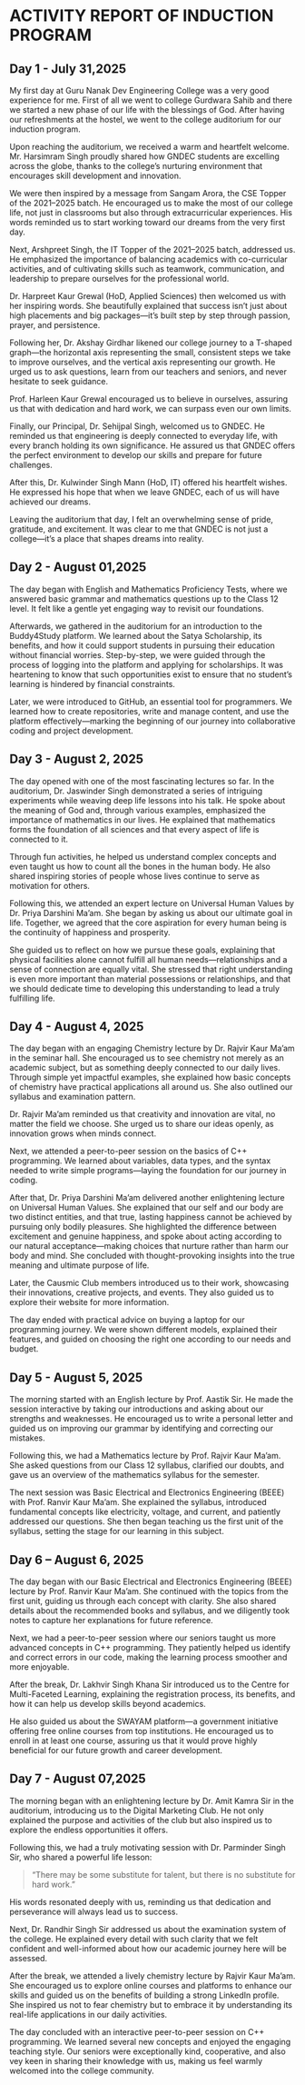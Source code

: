 # ACTIVITY REPORT OF INDUCTION PROGRAM

## Day 1 - July 31,2025
My first day at Guru Nanak Dev Engineering College was a very good experience for me. First of all we went to college Gurdwara Sahib and there we started a new phase of our life with the blessings of God. After having our refreshments at the hostel, we went to the college auditorium for our induction program.

Upon reaching the auditorium, we received a warm and heartfelt welcome. Mr. Harsimram Singh proudly shared how GNDEC students are excelling across the globe, thanks to the college’s nurturing environment that encourages skill development and innovation.

We were then inspired by a message from Sangam Arora, the CSE Topper of the 2021–2025 batch. He encouraged us to make the most of our college life, not just in classrooms but also through extracurricular experiences. His words reminded us to start working toward our dreams from the very first day.

Next, Arshpreet Singh, the IT Topper of the 2021–2025 batch, addressed us. He emphasized the importance of balancing academics with co-curricular activities, and of cultivating skills such as teamwork, communication, and leadership to prepare ourselves for the professional world.

Dr. Harpreet Kaur Grewal (HoD, Applied Sciences) then welcomed us with her inspiring words. She beautifully explained that success isn’t just about high placements and big packages—it’s built step by step through passion, prayer, and persistence.

Following her, Dr. Akshay Girdhar likened our college journey to a T-shaped graph—the horizontal axis representing the small, consistent steps we take to improve ourselves, and the vertical axis representing our growth. He urged us to ask questions, learn from our teachers and seniors, and never hesitate to seek guidance.

Prof. Harleen Kaur Grewal encouraged us to believe in ourselves, assuring us that with dedication and hard work, we can surpass even our own limits.

Finally, our Principal, Dr. Sehijpal Singh, welcomed us to GNDEC. He reminded us that engineering is deeply connected to everyday life, with every branch holding its own significance. He assured us that GNDEC offers the perfect environment to develop our skills and prepare for future challenges.

 After this, Dr. Kulwinder Singh Mann (HoD, IT) offered his heartfelt wishes. He expressed his hope that when we leave GNDEC, each of us will have achieved our dreams.

Leaving the auditorium that day, I felt an overwhelming sense of pride, gratitude, and excitement. It was clear to me that GNDEC is not just a college—it’s a place that shapes dreams into reality.

## Day 2 - August 01,2025

The day began with English and Mathematics Proficiency Tests, where we answered basic grammar and mathematics questions up to the Class 12 level. It felt like a gentle yet engaging way to revisit our foundations.

Afterwards, we gathered in the auditorium for an introduction to the Buddy4Study platform. We learned about the Satya Scholarship, its benefits, and how it could support students in pursuing their education without financial worries. Step-by-step, we were guided through the process of logging into the platform and applying for scholarships. It was heartening to know that such opportunities exist to ensure that no student’s learning is hindered by financial constraints.

Later, we were introduced to GitHub, an essential tool for programmers. We learned how to create repositories, write and manage content, and use the platform effectively—marking the beginning of our journey into collaborative coding and project development.

## Day 3 - August 2, 2025
The day opened with one of the most fascinating lectures so far. In the auditorium, Dr. Jaswinder Singh demonstrated a series of intriguing experiments while weaving deep life lessons into his talk. He spoke about the meaning of God and, through various examples, emphasized the importance of mathematics in our lives. He explained that mathematics forms the foundation of all sciences and that every aspect of life is connected to it.

Through fun activities, he helped us understand complex concepts and even taught us how to count all the bones in the human body. He also shared inspiring stories of people whose lives continue to serve as motivation for others.

Following this, we attended an expert lecture on Universal Human Values by Dr. Priya Darshini Ma’am. She began by asking us about our ultimate goal in life. Together, we agreed that the core aspiration for every human being is the continuity of happiness and prosperity.

She guided us to reflect on how we pursue these goals, explaining that physical facilities alone cannot fulfill all human needs—relationships and a sense of connection are equally vital. She stressed that right understanding is even more important than material possessions or relationships, and that we should dedicate time to developing this understanding to lead a truly fulfilling life.

## Day 4 - August 4, 2025
The day began with an engaging Chemistry lecture by Dr. Rajvir Kaur Ma’am in the seminar hall. She encouraged us to see chemistry not merely as an academic subject, but as something deeply connected to our daily lives. Through simple yet impactful examples, she explained how basic concepts of chemistry have practical applications all around us. She also outlined our syllabus and examination pattern.

Dr. Rajvir Ma’am reminded us that creativity and innovation are vital, no matter the field we choose. She urged us to share our ideas openly, as innovation grows when minds connect.

Next, we attended a peer-to-peer session on the basics of C++ programming. We learned about variables, data types, and the syntax needed to write simple programs—laying the foundation for our journey in coding.

After that, Dr. Priya Darshini Ma’am delivered another enlightening lecture on Universal Human Values. She explained that our self and our body are two distinct entities, and that true, lasting happiness cannot be achieved by pursuing only bodily pleasures. She highlighted the difference between excitement and genuine happiness, and spoke about acting according to our natural acceptance—making choices that nurture rather than harm our body and mind. She concluded with thought-provoking insights into the true meaning and ultimate purpose of life.

Later, the Causmic Club members introduced us to their work, showcasing their innovations, creative projects, and events. They also guided us to explore their website for more information.

The day ended with practical advice on buying a laptop for our programming journey. We were shown different models, explained their features, and guided on choosing the right one according to our needs and budget.

## Day 5 - August 5, 2025
The morning started with an English lecture by Prof. Aastik Sir. He made the session interactive by taking our introductions and asking about our strengths and weaknesses. He encouraged us to write a personal letter and guided us on improving our grammar by identifying and correcting our mistakes.

Following this, we had a Mathematics lecture by Prof. Rajvir Kaur Ma’am. She asked questions from our Class 12 syllabus, clarified our doubts, and gave us an overview of the mathematics syllabus for the semester.

The next session was Basic Electrical and Electronics Engineering (BEEE) with Prof. Ranvir Kaur Ma’am. She explained the syllabus, introduced fundamental concepts like electricity, voltage, and current, and patiently addressed our questions. She then began teaching us the first unit of the syllabus, setting the stage for our learning in this subject.

## Day 6 – August 6, 2025
The day began with our Basic Electrical and Electronics Engineering (BEEE) lecture by Prof. Ranvir Kaur Ma’am. She continued with the topics from the first unit, guiding us through each concept with clarity. She also shared details about the recommended books and syllabus, and we diligently took notes to capture her explanations for future reference.

Next, we had a peer-to-peer session where our seniors taught us more advanced concepts in C++ programming. They patiently helped us identify and correct errors in our code, making the learning process smoother and more enjoyable.

After the break, Dr. Lakhvir Singh Khana Sir introduced us to the Centre for Multi-Faceted Learning, explaining the registration process, its benefits, and how it can help us develop skills beyond academics.

He also guided us about the SWAYAM platform—a government initiative offering free online courses from top institutions. He encouraged us to enroll in at least one course, assuring us that it would prove highly beneficial for our future growth and career development.



## Day 7 - August 07,2025
The morning began with an enlightening lecture by Dr. Amit Kamra Sir in the auditorium, introducing us to the Digital Marketing Club. He not only explained the purpose and activities of the club but also inspired us to explore the endless opportunities it offers.

Following this, we had a truly motivating session with Dr. Parminder Singh Sir, who shared a powerful life lesson:
>“There may be some substitute for      talent, but there is no substitute      for hard work.”
>
His words resonated deeply with us, reminding us that dedication and perseverance will always lead us to success.

Next, Dr. Randhir Singh Sir addressed us about the examination system of the college. He explained every detail with such clarity that we felt confident and well-informed about how our academic journey here will be assessed.

After the break, we attended a lively chemistry lecture by Rajvir Kaur Ma’am. She encouraged us to explore online courses and platforms to enhance our skills and guided us on the benefits of building a strong LinkedIn profile. She inspired us not to fear chemistry but to embrace it by understanding its real-life applications in our daily activities.

The day concluded with an interactive peer-to-peer session on C++ programming. We learned several new concepts and enjoyed the engaging teaching style. Our seniors were exceptionally kind, cooperative, and also vey keen in sharing their knowledge with us, making us feel warmly welcomed into the college community.


